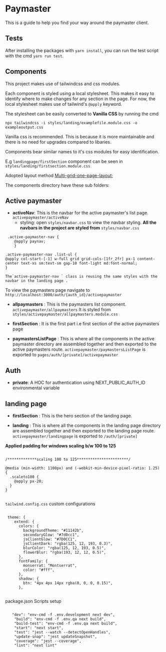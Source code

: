 # Paymaster

This is a guide to help you find your way around the paymaster client.

## Tests

After installing the packages with `yarn install`, you can run the test script with the cmd `yarn run test`.

## Components

This project makes use of tailwindcss and css modules.

Each component is styled using a local stylesheet. This makes it easy to identify where to make changes for any section in the page. For now, the local stylesheet makes use of tailwind's `@apply` keyword.

The stylesheet can be easily converted to **Vanilla CSS** by running the cmd

`npx tailwindcss -i styles/landing/examplefile.module.css -o exampleoutput.css`

Vanilla css is recommended. This is because it is more maintainable and
there is no need for upgrades compared to libaries.

Components bear similar names to it's css modules for easy identification.

E.g `landingpage/firstSection` component can be seen in `styles/landing/firstsection.module.css`

Adopted layout method [Multi-grid-one-page-layout](https://medium.com/@nikkipantony/multi-grid-one-page-layout-css-grid-6efefd537404);

The components directory have these sub folders:

## Active paymaster

- **activeNav**: This is the navbar for the active paymaster's list page.
  `activepaymaster/activeNav`
  - styling: open `styles/navbar.css` to view the navbar styling.
    **All the navbars in the project are styled from**
    `styles/navbar.css`

```
 .active-paymaster-nav {
    @apply paynav;
    }

.active-paymaster-nav .list-ul {
@apply col-start-[-1] w-full grid grid-cols-[1fr_2fr] px-1 content-center text-xs sm:text-sm gap-10 font-light md:font-normal;
}

```

    The`active-paymaster-nav ` class is reusing the same styles with the navbar in the landing page .

To view the paymasters page navigate to `http://localhost:3000/auth/{auth_id}/activepaymaster`

- **allpaymasters** : This is the paymasters list component.
  `activepaymaster/allpaymasters` It is styled from `styles/activepaymaster/allpaymasters.module.css`

- **firstSection** : It is the first part i.e first section of the active paymasters page

- **paymastersListPage** : This is where all the components in the active paymaster directory are assembled together and then exported to the active paymasters route.
  `activepaymaster/paymastersListPage` is exported to `pages/auth/[private]/activepaymaster`

## Auth

- **private**: A HOC for authentication using NEXT_PUBLIC_AUTH_ID environmental variable

## landing page

- **firstSection** : This is the hero section of the landing page.

- **landing** : This is where all the components in the landing page directory are assembled together and then exported to the landing page route.
  `activepaymaster/landingpage` is exported to `/auth/[private]`

**Applied padding for windows scaling b/w 100 to 125**

```

/*************scaling 100 to 125***********************/

@media (min-width: 1100px) and (-webkit-min-device-pixel-ratio: 1.25) {
  .scaleto100 {
    @apply px-20;
  }
}


```

`tailwind.config.css` custom configurations

```

 theme: {
    extend: {
      colors: {
        backgroundTheme: "#11142b",
        secondaryGlow: "#7d0cc1",
        jsClientGlow: "#7D0CC1",
        jsClientDark: "rgba(125, 12, 193, 0.3)",
        blurColor: "rgba(125, 12, 193, 0.5)",
        flowerBlur: "rgba(193, 12, 12, 0.5)",
      },
      fontFamily: {
        monserrat: "Montserrat",
        color: "#fff",
      },
      shadow: {
        btn: "4px 4px 14px rgba(0, 0, 0, 0.15)",
      },


```

package.json Scripts setup

```

   "dev": "env-cmd -f .env.development next dev",
    "build": "env-cmd -f .env.qa next build",
    "build-test": "env-cmd -f .env.qa next build",
    "start": "next start",
    "test": "jest --watch --detectOpenHandles",
    "update-snap": "jest updateSnapshot",
    "coverage": "jest --coverage",
    "lint": "next lint"

```
